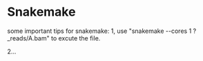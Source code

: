 # Snakemake

some important tips for snakemake:
1, use "snakemake --cores 1 ?_reads/A.bam"  to excute the file.

2...

